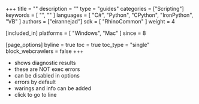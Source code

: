 +++
title = ""
description = ""
type = "guides"
categories = ["Scripting"]
keywords = [ "", "" ]
languages = [ "C#", "Python", "CPython", "IronPython", "VB" ]
authors = ["eirannejad"]
sdk = [ "RhinoCommon" ]
weight = 4

[included_in]
platforms = [ "Windows", "Mac" ]
since = 8

[page_options]
byline = true
toc = true
toc_type = "single"
block_webcrawlers = false
+++

- shows diagnostic results
- these are NOT exec errors
- can be disabled in options
- errors by default
- warings and info can be added
- click to go to line